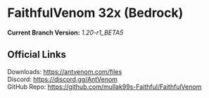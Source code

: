 # FaithfulVenom 32x (Bedrock)

**Current Branch Version:** _1.20-r1_BETA5_  

## Official Links

Downloads: https://antvenom.com/files  
Discord: https://discord.gg/AntVenom  
GitHub Repo: https://github.com/mullak99s-Faithful/FaithfulVenom  
